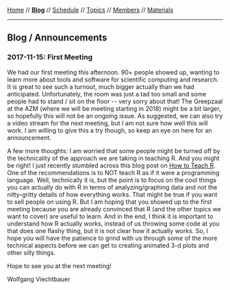 [Home](README.md) // **[Blog](blog.md)** // [Schedule](schedule.md) // [Topics](topics.md) // [Members](members.md) // [Materials](/materials/materials.md)

---

## Blog / Announcements

### 2017-11-15: First Meeting

We had our first meeting this afternoon. 90+ people showed up, wanting to learn more about tools and software for scientific computing and research. It is great to see such a turnout, much bigger actually than we had anticipated. Unfortunately, the room was just a tad too small and some people had to stand / sit on the floor -- very sorry about that! The Greepzaal at the AZM (where we will be meeting starting in 2018) might be a bit larger, so hopefully this will not be an ongoing issue. As suggested, we can also try a video stream for the next meeting, but I am not sure how well this will work. I am willing to give this a try though, so keep an eye on here for an announcement.

A few more thoughts: I am worried that some people might be turned off by the technicality of the approach we are taking in teaching R. And you might be right! I just recently stumbled across this blog post on [How to Teach R](https://rviews.rstudio.com/2017/02/22/how-to-teach-r-common-mistakes/). One of the recommendations is to NOT teach R as if it were a programming language. Well, technically it is, but the point is to focus on the cool things you can actually do with R in terms of analyzing/graphing data and not the nitty-gritty details of how everything works. That might be true if you want to sell people on using R. But I am hoping that you showed up to the first meeting because you are already convinced that R (and the other topics we want to cover) are useful to learn. And in the end, I think it is important to understand how R actually works, instead of us throwing some code at you that does one flashy thing, but it is not clear how it actually works. So, I hope you will have the patience to grind with us through some of the more technical aspects before we can get to creating animated 3-d plots and other silly things.

Hope to see you at the next meeting!

Wolfgang Viechtbauer
